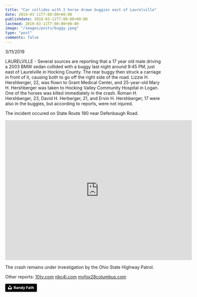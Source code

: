 ```yaml
---
title: "Car collides with 2 horse drawn buggies east of Laurelville"
date: 2019-03-11T7:00:00+00:00
publishdate: 2019-03-11T7:00:00+00:00
lastmod: 2019-03-11T7:00:00+00:00
image: "/images/posts/buggy.jpeg"
type: "post"
comments: false
---
```

3/11/2019

LAURELVILLE - Several sources are reporting that a 17 year old male driving a 2003 BMW sedan collided with a buggy last night around 9:45 PM, just east of Laurelville in Hocking County. The rear buggy then struck a carriage in front of it, causing both to go off the right side of the road. Lizzie H. Hershberger, 22, was flown to Grant Medical Center, and 25-year-old Mary H. Hershberger was taken to Hocking Valley Community Hospital in Logan. One of the horses was killed immediately in the crash. Roman H. Hershberger, 23, David H. Herberger, 21, and Ervin H. Hershberger, 17 were also in the buggies, but according to reports, were not injured.

The incident occured on State Route 180 near Defenbaugh Road.
<iframe src="https://www.google.com/maps/embed?pb=!1m14!1m8!1m3!1d788196.5813808513!2d-82.708156!3d39.494333000000005!3m2!1i1024!2i768!4f13.1!3m3!1m2!1s0x88479739ecc87297%3A0xf693d76206d2220b!2sDefenbaugh+Rd%2C+Perry+Township%2C+OH+43135!5e0!3m2!1sen!2sus!4v1552304313077" width="600" height="450" frameborder="0" style="border:0" allowfullscreen></iframe>

The crash remains under investigation by the Ohio State Highway Patrol.

Other reports:
[10tv.com](https://www.10tv.com/article/oshp-2-people-injured-1-horse-dies-hocking-county-crash)
[nbc4i.com](https://www.nbc4i.com/news/local-news/two-injured-horse-killed-when-car-crashes-into-carriages-in-hocking-county/1839643685)
[myfox28columbus.com](https://myfox28columbus.com/news/local/2-people-hurt-horse-killed-after-collision-involving-horse-drawn-buggies)

<a style="background-color:black;color:white;text-decoration:none;padding:4px 6px;font-family:-apple-system, BlinkMacSystemFont, &quot;San Francisco&quot;, &quot;Helvetica Neue&quot;, Helvetica, Ubuntu, Roboto, Noto, &quot;Segoe UI&quot;, Arial, sans-serif;font-size:12px;font-weight:bold;line-height:1.2;display:inline-block;border-radius:3px" href="https://unsplash.com/@randyfath?utm_medium=referral&amp;utm_campaign=photographer-credit&amp;utm_content=creditBadge" target="_blank" rel="noopener noreferrer" title="Stock photo by Randy Fath"><span style="display:inline-block;padding:2px 3px"><svg xmlns="http://www.w3.org/2000/svg" style="height:12px;width:auto;position:relative;vertical-align:middle;top:-2px;fill:white" viewBox="0 0 32 32"><title>unsplash-logo</title><path d="M10 9V0h12v9H10zm12 5h10v18H0V14h10v9h12v-9z"></path></svg></span><span style="display:inline-block;padding:2px 3px">Randy Fath</span></a>